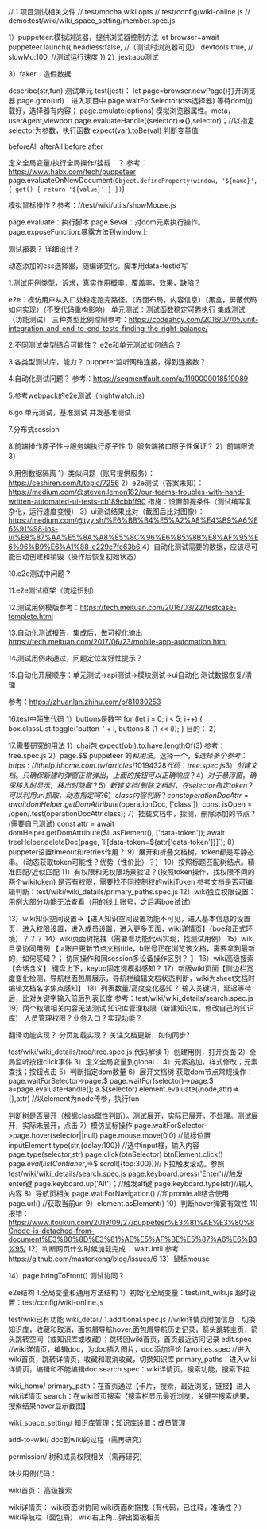 // 1.项目测试相关文件
// test/mocha.wiki.opts
// test/config/wiki-online.js
// demo:test/wiki/wiki_space_setting/member.spec.js


1）puppeteer:模拟浏览器，提供浏览器控制方法
let browser=await puppeteer.launch({
    headless:false, //（测试时浏览器可见）
    devtools:true,  //
    slowMo:100, //测试运行速度
})
2）jest:app测试

3）faker：造假数据

describe(str,fun):测试单元
test(jest)：
let page=browser.newPage()打开浏览器
page.goto(url)：进入项目中
page.waitForSelector(css选择器) 等待dom加载好，选择器有内容；
page.emulate(options) 模拟浏览器属性。meta，userAgent,viewport
page.evaluateHandle((selector)=>{},selector)；//以指定selector为参数，执行函数
expect(var).toBe(val) 判断变量值

beforeAll
afterAll
before
after


定义全局变量/执行全局操作/挂载：？
参考：https://www.habx.com/tech/puppeteer
page.evaluateOnNewDocument(`
   Object.defineProperty(window, '${name}', {
     get() {
       return '${value}'
     }
   })
 `)

 模拟鼠标操作？参考：//test/wiki/utils/showMouse.js

 

 page.evaluate：执行脚本
 page.$eval：对dom元素执行操作。
 page.exposeFunction:暴露方法到window上

 测试报表？
 详细设计？



 动态添加的css选择器，随编译变化。脚本用data-testid写

1.测试用例类型，诉求，真实作用概率，覆盖率，效果，缺陷？

e2e：模仿用户从入口处稳定跑完路径。（界面布局，内容信息）（黑盒，屏蔽代码如何实现）（不受代码重构影响）
单元测试：测试函数稳定可靠执行
集成测试（功能测试）
三种类型比例控制参考：https://codeahoy.com/2016/07/05/unit-integration-and-end-to-end-tests-finding-the-right-balance/



2.不同测试类型结合可能性？
e2e和单元测试如何结合？

3.各类型测试库，能力？
puppeter监听网络连接，得到连接数？

4.自动化测试问题？
参考：https://segmentfault.com/a/1190000018519089

5.参考webpack的e2e测试（nightwatch.js)

6.go 单元测试，基准测试 并发基准测试


7.分布式session

8.前端操作原子性->服务端执行原子性
1）服务端接口原子性保证？
2）前端限流
3）

9.用例数据隔离
1）类似问题（账号提供服务）：https://ceshiren.com/t/topic/7256
2）e2e测试（答案未知）：https://medium.com/@steven.lemon182/our-teams-troubles-with-hand-written-automated-ui-tests-cb189cbbff90
措施：设置前提条件（测试编写复杂化，运行速度变慢）
3）ui测试结果比对（截图后比对图像）：https://medium.com/@tyy.sh/%E6%BB%B4%E5%A2%A8%E4%B9%A6%E6%91%98-ios-ui%E8%87%AA%E5%8A%A8%E5%8C%96%E6%B5%8B%E8%AF%95%E6%96%B9%E6%A1%88-e229c7fc63b6
4）自动化测试需要的数据，应该尽可能自动创建和销毁（操作后恢复初始状态）

10.e2e测试中问题？

11.e2e测试框架（流程识别）

12.测试用例模版参考：https://tech.meituan.com/2016/03/22/testcase-templete.html

13.自动化测试报告，集成后，做可视化输出
https://tech.meituan.com/2017/06/23/mobile-app-automation.html

14.测试用例未通过，问题定位友好性提示？

15.自动化开展顺序：单元测试->api测试->模块测试->ui自动化
测试数据恢复/清理

参考：https://zhuanlan.zhihu.com/p/81030253


16.test中陌生代码
1）buttons是数字
for (let i = 0; i < 5; i++) {
    box.classList.toggle('button-' + i, buttons & (1 << i));
}
目的：
2）

17.需要研究的用法
1）chai包
expect(obj).to.have.lengthOf(3)
参考：tree.spec.js
2）page.$$
puppeteer 的$和$$用法。$选择一个，$$选择多个
参考：https://ithelp.ithome.com.tw/articles/10194328
代码：tree.spec.js
3）创建文档。只确保新建时弹窗正常弹出，上面的按钮可以正确响应？
4）对于悬浮窗，确保移入时显示，移出时隐藏？
5）新建文档/删除文档时，在selector指定token？可以利用url抓取，动态指定吗?
6）class内容判断？
const operationDocAttr = await domHelper.getDomAttribute($operationDoc, ['class']);
    const isOpen = /open/.test(operationDocAttr.class);
7）挂载文档中，探测，删除添加的节点？(需要自己测试)
const attr = await domHelper.getDomAttribute($li.asElement(), ['data-token']);
    await treeHelper.deleteDoc(page, `li[data-token=${attr['data-token']}]`);
8）puppeter设置timeout和retries作用？
9）展开和折叠文档树，token都是写静态串。（动态获取token可能性？优势（性价比）？）
10）按照标题匹配树结点。精准匹配/近似匹配
11）有权限和无权限场景验证？(按照token操作，找权限不同的两个wikitoken)
是否有权限，需要找不同控制权的wikiToken
参考文档是否可编辑判断：test/wiki/wiki_details/primary_paths.spec.js
12）wiki独立权限设置：用例大部分功能无法查看（用的线上账号，之后再boe试试）

13）wiki知识空间设置->【进入知识空间设置功能不可见，进入基本信息的设置页，进入权限设置，进入成员设置，进入更多页面，wiki详情页】（boe和正式环境）？？？
14）wiki页面树拖拽（需要看功能代码实现，找测试用例）
15）wiki目录协同用例
【
a账户更新节点文档title，b账号正在浏览该文档，需要拿到最新的，如何感知？；
协同操作和同session多设备操作区别？
】
16）wiki高级搜索【会话含义】
键盘上下，keyup固定键模拟感知？
17）新版wiki页面【侧边栏宽度变化检测，导航栏面包屑展示，导航栏编辑文档状态判断，wiki为sheet文档时编辑文档名字焦点感知】
18）列表数量/高度变化感知？
输入关键词，延迟等待后，比对关键字输入前后列表长度
参考：test/wiki/wiki_details/search.spec.js
19）两个权限相关内容无法测试
知识库管理权限（新建知识库，修改自己的知识库）
人员管理权限？业务入口？实现功能？






翻译功能实现？
分页加载实现？
关注文档更新，如何同步?


test/wiki/wiki_details/tree/tree.spec.js 代码解读
1）创建用例，打开页面
2）全局监听按钮click事件
3）定义全局变量到global：
4）元素追加，样式修改；元素查找；按钮点击
5）判断指定dom数量
6）展开文档树
获取dom节点常规操作：page.waitForSelector->page.$
page.waitFor(selector)->page.$
a=page.evaluateHandle();    a.$(selector)
element.evaluate((node,attr)=>{},attr)  //以element为node传参，执行fun

判断树是否展开（根据class属性判断）。测试展开，实际已展开，不处理。测试展开，实际未展开，点击
7）模仿鼠标操作
page.waitForSelector->page.hover(selector||null)
page.mouse.move(0,0)    //鼠标位置
inputElement.type(str,{delay:100})  //选中input框，输入内容
page.type(selector,str)
page.click(btnSelector)
btnElement.click()
page.$eval(listContianer,$=>$.scroll({top:300}))//下拉触发滚动。参照 test/wiki/wiki_details/search.spec.js
page.keyboard.press('Enter')//触发enter键
page.keyboard.up('Alt')；//触发alt键
page.keyboard.type(str)//输入内容
8）导航页相关
page.waitForNavigation()    //和promie.all结合使用
page.url()  //获取当前url
9）element.asElement()
10）判断hover弹窗有效性
11)报错：https://www.itoukun.com/2019/09/27/puppeteer%E3%81%AE%E3%80%8Cnode-is-detached-from-document%E3%80%8D%E3%81%AE%E5%AF%BE%E5%87%A6%E6%B3%95/
12）判断网页什么时候加载完成：
waitUntil
参考：https://github.com/masterkong/blog/issues/6
13）鼠标mouse

14）page.bringToFront()
测试协同？






e2e结构
1.全局变量和通用方法结构
1）初始化全局变量：test/init_wiki.js
超时设置：test/config/wiki-online.js


test/wiki已有功能
wiki_detail/
1.additional.spec.js  //wiki详情页附加信息：切换知识库，收藏和取消，面包屑导航hover,面包屑导航历史记录，箭头跳转主页，箭头跳转空间（或知识库或收藏）；跳转回wiki首页，首页最近访问记录
edit.spec //wiki详情页，编辑doc，为doc插入图片，doc添加评论
favorites.spec //进入wiki首页，跳转详情页，收藏和取消收藏，切换知识库
primary_paths：进入wiki详情页，编辑和不能编辑doc
search.spec：wiki详情页，搜索功能，搜索下拉

wiki_home/
primary_path：在首页通过【卡片，搜索，最近浏览，链接】进入wiki详情页
search：在wiki首页搜索【搜索栏显示最近浏览，关键字搜索结果，搜索结果hover显示截图】

wiki_space_setting/
知识库管理；知识库设置；成员管理

add-to-wiki/
doc到wiki的过程（需再研究）

permission/
树和成员权限相关（需再研究）

缺少用例代码：

wiki首页：
高级搜索

wiki详情页：
wiki页面树协同
wiki页面树拖拽（有代码，已注释，准确性？）
wiki导航栏（面包屑）
wiki右上角...弹出面板相关








